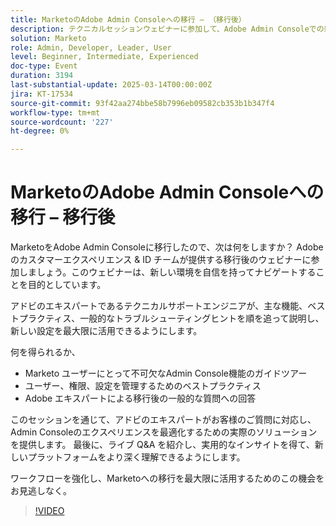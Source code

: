 ```yaml
---
title: MarketoのAdobe Admin Consoleへの移行 – （移行後）
description: テクニカルセッションウェビナーに参加して、Adobe Admin Consoleでの新しいMarketo設定を習得しましょう。 Adobeのカスタマーエクスペリエンス & ID チームから、主な機能、ベストプラクティス、トラブルシューティングのヒントを学びます。 ユーザー、権限、設定の管理に関するインサイトを得て、移行後の一般的な質問に対する回答を得ます。 実際のソリューションに関するライブ Q&A や、ワークフローを最適化するための実用的なインサイトをお見逃しなく。
solution: Marketo
role: Admin, Developer, Leader, User
level: Beginner, Intermediate, Experienced
doc-type: Event
duration: 3194
last-substantial-update: 2025-03-14T00:00:00Z
jira: KT-17534
source-git-commit: 93f42aa274bbe58b7996eb09582cb353b1b347f4
workflow-type: tm+mt
source-wordcount: '227'
ht-degree: 0%

---
```



# MarketoのAdobe Admin Consoleへの移行 – 移行後


MarketoをAdobe Admin Consoleに移行したので、次は何をしますか？ Adobeのカスタマーエクスペリエンス &amp; ID チームが提供する移行後のウェビナーに参加しましょう。このウェビナーは、新しい環境を自信を持ってナビゲートすることを目的としています。

アドビのエキスパートであるテクニカルサポートエンジニアが、主な機能、ベストプラクティス、一般的なトラブルシューティングヒントを順を追って説明し、新しい設定を最大限に活用できるようにします。

何を得られるか、

* Marketo ユーザーにとって不可欠なAdmin Console機能のガイドツアー
* ユーザー、権限、設定を管理するためのベストプラクティス
* Adobe エキスパートによる移行後の一般的な質問への回答

このセッションを通じて、アドビのエキスパートがお客様のご質問に対応し、Admin Consoleのエクスペリエンスを最適化するための実際のソリューションを提供します。 最後に、ライブ Q&amp;A を紹介し、実用的なインサイトを得て、新しいプラットフォームをより深く理解できるようにします。

ワークフローを強化し、Marketoへの移行を最大限に活用するためのこの機会をお見逃しなく。

>[!VIDEO](https://video.tv.adobe.com/v/3451635/?learn=on&enablevpops)
